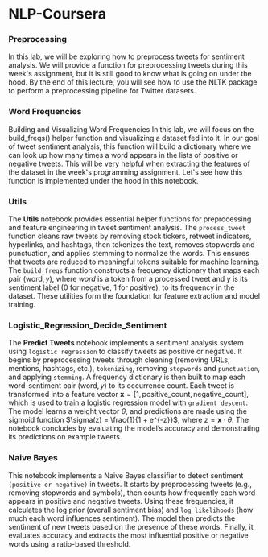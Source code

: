 # NLP-Coursera

### Preprocessing
In this lab, we will be exploring how to preprocess tweets for sentiment analysis. We will provide a function for preprocessing tweets during this week's assignment, but it is still good to know what is going on under the hood. By the end of this lecture, you will see how to use the NLTK package to perform a preprocessing pipeline for Twitter datasets.

### Word Frequencies
Building and Visualizing Word Frequencies
In this lab, we will focus on the build_freqs() helper function and visualizing a dataset fed into it. In our goal of tweet sentiment analysis, this function will build a dictionary where we can look up how many times a word appears in the lists of positive or negative tweets. This will be very helpful when extracting the features of the dataset in the week's programming assignment. Let's see how this function is implemented under the hood in this notebook.

### Utils
The **Utils** notebook provides essential helper functions for preprocessing and feature engineering in tweet sentiment analysis. The `process_tweet` function cleans raw tweets by removing stock tickers, retweet indicators, hyperlinks, and hashtags, then tokenizes the text, removes stopwords and punctuation, and applies stemming to normalize the words. This ensures that tweets are reduced to meaningful tokens suitable for machine learning. The `build_freqs` function constructs a frequency dictionary that maps each pair $(\text{word}, y)$, where *word* is a token from a processed tweet and *y* is its sentiment label (0 for negative, 1 for positive), to its frequency in the dataset. These utilities form the foundation for feature extraction and model training.

### Logistic_Regression_Decide_Sentiment
The **Predict Tweets** notebook implements a sentiment analysis system using `logistic regression` to classify tweets as positive or negative. It begins by preprocessing tweets through cleaning (removing URLs, mentions, hashtags, etc.), `tokenizing`, removing `stopwords` and `punctuation`, and applying `stemming`. A frequency dictionary is then built to map each word-sentiment pair $(\text{word}, y)$ to its occurrence count. Each tweet is transformed into a feature vector $\mathbf{x} = [1, \text{positive\_count}, \text{negative\_count}]$, which is used to train a logistic regression model with `gradient descent`. The model learns a weight vector $\theta$, and predictions are made using the sigmoid function $\sigma(z) = \frac{1}{1 + e^{-z}}$, where $z = \mathbf{x} \cdot \theta$. The notebook concludes by evaluating the model’s accuracy and demonstrating its predictions on example tweets.

### Naive Bayes
This notebook implements a Naive Bayes classifier to detect sentiment `(positive or negative)` in tweets. It starts by preprocessing tweets (e.g., removing stopwords and symbols), then counts how frequently each word appears in positive and negative tweets. Using these frequencies, it calculates the log prior (overall sentiment bias) and `log likelihoods` (how much each word influences sentiment). The model then predicts the sentiment of new tweets based on the presence of these words. Finally, it evaluates accuracy and extracts the most influential positive or negative words using a ratio-based threshold.
